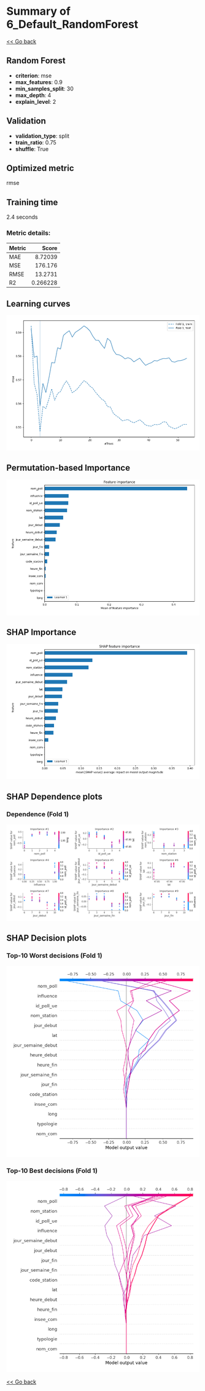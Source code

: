 # Summary of 6_Default_RandomForest

[<< Go back](../README.md)


## Random Forest
- **criterion**: mse
- **max_features**: 0.9
- **min_samples_split**: 30
- **max_depth**: 4
- **explain_level**: 2

## Validation
 - **validation_type**: split
 - **train_ratio**: 0.75
 - **shuffle**: True

## Optimized metric
rmse

## Training time

2.4 seconds

### Metric details:
| Metric   |      Score |
|:---------|-----------:|
| MAE      |   8.72039  |
| MSE      | 176.176    |
| RMSE     |  13.2731   |
| R2       |   0.266228 |



## Learning curves
![Learning curves](learning_curves.png)

## Permutation-based Importance
![Permutation-based Importance](permutation_importance.png)

## SHAP Importance
![SHAP Importance](shap_importance.png)

## SHAP Dependence plots

### Dependence (Fold 1)
![SHAP Dependence from Fold 1](learner_fold_0_shap_dependence.png)

## SHAP Decision plots

### Top-10 Worst decisions (Fold 1)
![SHAP worst decisions from fold 1](learner_fold_0_shap_worst_decisions.png)
### Top-10 Best decisions (Fold 1)
![SHAP best decisions from fold 1](learner_fold_0_shap_best_decisions.png)

[<< Go back](../README.md)
